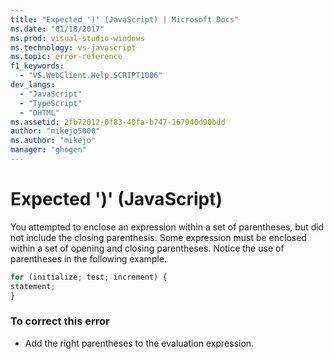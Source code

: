 ```yaml
---
title: "Expected ')' (JavaScript) | Microsoft Docs"
ms.date: "01/18/2017"
ms.prod: visual-studio-windows
ms.technology: vs-javascript
ms.topic: error-reference
f1_keywords: 
  - "VS.WebClient.Help.SCRIPT1006"
dev_langs: 
  - "JavaScript"
  - "TypeScript"
  - "DHTML"
ms.assetid: 2fb72012-0f83-40fa-b747-167940d90bdd
author: "mikejo5000"
ms.author: "mikejo"
manager: "ghogen"
---
```

# Expected ')' (JavaScript)
You attempted to enclose an expression within a set of parentheses, but did not include the closing parenthesis. Some expression must be enclosed within a set of opening and closing parentheses. Notice the use of parentheses in the following example.  
  
```JavaScript  
for (initialize; test; increment) {  
statement;  
}  
```  
  
### To correct this error  
  
- Add the right parentheses to the evaluation expression.